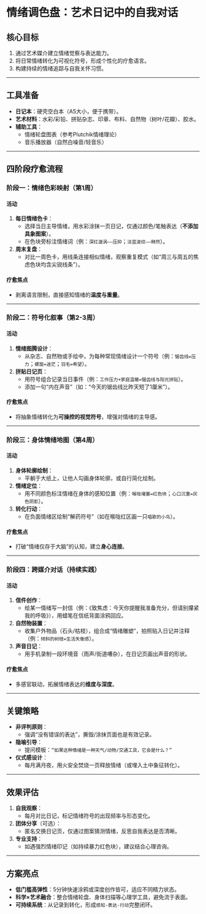 # 情绪调色盘：艺术日记中的自我对话

## 核心目标
1. 通过艺术媒介建立情绪觉察与表达能力。
2. 将日常情绪转化为可视化符号，形成个性化的疗愈语言。
3. 构建持续的情绪追踪与自我关怀习惯。

---

## 工具准备
- **日记本**：硬壳空白本（A5大小，便于携带）。
- **艺术材料**：水彩/彩铅、拼贴杂志、印章、布料、自然物（树叶/花瓣）、胶水。
- **辅助工具**：
  - 情绪轮盘图表（参考Plutchik情绪理论）
  - 音乐播放器（自然白噪音/轻音乐）

---

## 四阶段疗愈流程

### 阶段一：情绪色彩映射（第1周）
#### 活动
1. **每日情绪色卡**：
   - 选择当日主导情绪，用水彩涂抹一页日记，仅通过颜色/笔触表达（**不添加具象图案**）。
   - 在色块旁标注情绪词（例：`深红漩涡——压抑`；`淡蓝波纹——释然`）。
2. **周末复盘**：
   - 对比一周色卡，用线条连接相似情绪，观察重复模式（如“周三与周五的焦虑色块均含尖锐线条”）。

#### 疗愈焦点
- 剥离语言限制，直接感知情绪的**温度与重量**。

---

### 阶段二：符号化叙事（第2-3周）
#### 活动
1. **情绪图腾设计**：
   - 从杂志、自然物或手绘中，为每种常现情绪设计一个符号（例：`锯齿线=压力`；`螺旋=迷茫`；`羽毛=希望`）。
2. **拼贴日记页**：
   - 用符号组合记录当日事件（例：`工作压力+家庭温暖=锯齿线与阳光拼贴`）。
   - 添加一句“内在声音”（如：“今天的锯齿线比昨天短了1厘米”）。

#### 疗愈焦点
- 将抽象情绪转化为**可操控的视觉符号**，增强对情绪的主导感。

---

### 阶段三：身体情绪地图（第4周）
#### 活动
1. **身体轮廓绘制**：
   - 平躺于大纸上，让他人勾画身体轮廓，或自行简化绘制。
2. **情绪定位**：
   - 用不同颜色标注情绪在身体的感知位置（例：`喉咙堵塞=红色块`；`心口沉重=灰色阴影`）。
3. **转化行动**：
   - 在负面情绪区绘制“解药符号”（如在喉咙红区画一只`唱歌的小鸟`）。

#### 疗愈焦点
- 打破“情绪仅存于大脑”的认知，建立**身心连接**。

---

### 阶段四：跨媒介对话（持续实践）
#### 活动
1. **信件创作**：
   - 给某一情绪写一封信（例：《致焦虑：今天你提醒我准备充分，但请别攥紧我的呼吸》），用蜡笔在信纸背面涂鸦回应。
2. **自然物装置**：
   - 收集户外物品（石头/枯枝），组合成“情绪雕塑”，拍照贴入日记并注释（例：`倾斜的树枝=生活失衡感`）。
3. **声音日记**：
   - 用手机录制一段环境音（雨声/街道嘈杂），在日记页画出声音的形状。

#### 疗愈焦点
- 多感官联动，拓展情绪表达的**维度与深度**。

---

## 关键策略
- **非评判原则**：  
  - 强调“没有错误的表达”，撕毁/涂抹页面也是有效记录。
- **隐喻引导**：  
  - 提问模板：`“如果这种情绪是一种天气/动物/交通工具，它会是什么？”`
- **仪式感设计**：  
  - 每月满月夜，用火安全焚烧一页释放情绪（或埋入土中象征转化）。

---

## 效果评估
1. **自我观察**：  
   - 每月对比日记，标记情绪符号的出现频率与形态变化。
2. **团体分享**（可选）：  
   - 匿名交换日记页，仅通过图案猜测情绪，反思自我表达是否清晰。
3. **专业支持**：  
   - 如遇强烈情绪印记（如持续暴力红色块），建议结合心理咨询。

---

## 方案亮点
- **低门槛高弹性**：5分钟快速涂鸦或深度创作皆可，适应不同精力状态。
- **科学×艺术融合**：整合情绪轮盘、身体扫描等心理学工具，避免流于表面。
- **可持续系统**：从记录到转化，形成`感知-表达-行动`完整闭环。

